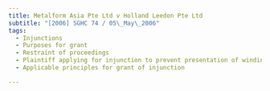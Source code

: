 ```yaml
---
title: Metalform Asia Pte Ltd v Holland Leedon Pte Ltd 
subtitle: "[2006] SGHC 74 / 05\_May\_2006"
tags:
  - Injunctions
  - Purposes for grant
  - Restraint of proceedings
  - Plaintiff applying for injunction to prevent presentation of winding-up petition by defendant pending determination of plaintiff\'s counterclaim against defendant
  - Applicable principles for grant of injunction

---
```


